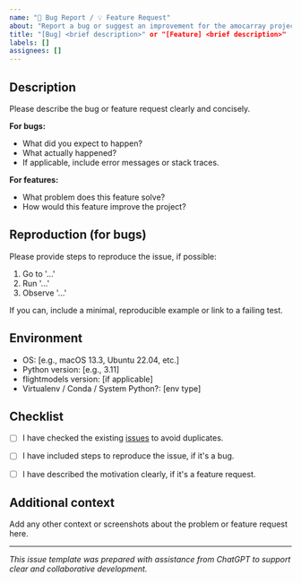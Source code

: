 ```yaml
---
name: "🐛 Bug Report / 💡 Feature Request"
about: "Report a bug or suggest an improvement for the amocarray project"
title: "[Bug] <brief description>" or "[Feature] <brief description>"
labels: []
assignees: []
---
```


## Description

Please describe the bug or feature request clearly and concisely.

**For bugs:**
- What did you expect to happen?
- What actually happened?
- If applicable, include error messages or stack traces.

**For features:**
- What problem does this feature solve?
- How would this feature improve the project?


## Reproduction (for bugs)

Please provide steps to reproduce the issue, if possible:

1. Go to '...'
2. Run '...'
3. Observe '...'

If you can, include a minimal, reproducible example or link to a failing test.


## Environment

- OS: [e.g., macOS 13.3, Ubuntu 22.04, etc.]
- Python version: [e.g., 3.11]
- flightmodels version: [if applicable]
- Virtualenv / Conda / System Python?: [env type]


## Checklist

- [ ] I have checked the existing [issues](https://github.com/eleanorfrajka/flightmodels/issues) to avoid duplicates.
- [ ] I have included steps to reproduce the issue, if it's a bug.
- [ ] I have described the motivation clearly, if it's a feature request.


## Additional context

Add any other context or screenshots about the problem or feature request here.

---

*This issue template was prepared with assistance from ChatGPT to support clear and collaborative development.*

